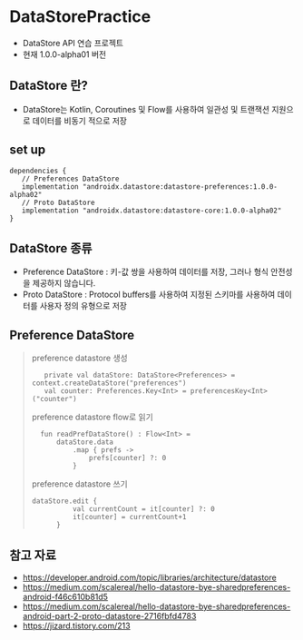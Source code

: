 # DataStorePractice
 - DataStore API 연습 프로젝트
 - 현재 1.0.0-alpha01 버전
 
 ## DataStore 란?
 - DataStore는 Kotlin, Coroutines 및 Flow를 사용하여 일관성 및 트랜잭션 지원으로 데이터를 비동기 적으로 저장
 
 
 ## set up
 ```
 dependencies {
    // Preferences DataStore
    implementation "androidx.datastore:datastore-preferences:1.0.0-alpha02"
    // Proto DataStore
    implementation "androidx.datastore:datastore-core:1.0.0-alpha02"
}
 ```
 
 ## DataStore 종류
 - Preference DataStore :  키-값 쌍을 사용하여 데이터를 저장, 그러나 형식 안전성을 제공하지 않습니다.
 - Proto DataStore : Protocol buffers를 사용하여 지정된 스키마를 사용하여 데이터를 사용자 정의 유형으로 저장
 
 ## Preference DataStore
 > preference datastore 생성
 > ```
 >    private val dataStore: DataStore<Preferences> = context.createDataStore("preferences")
 >    val counter: Preferences.Key<Int> = preferencesKey<Int>("counter")
 > ```
 > 
 > preference datastore flow로 읽기
 > ```
 >   fun readPrefDataStore() : Flow<Int> =
 >       dataStore.data
 >           .map { prefs ->
 >               prefs[counter] ?: 0
 >           }
 >
 > ```
 >
 > preference datastore 쓰기
 > ```
 > dataStore.edit {
 >           val currentCount = it[counter] ?: 0
 >           it[counter] = currentCount+1
 >       }
 > ```
 
 
 ## 참고 자료
- https://developer.android.com/topic/libraries/architecture/datastore
- https://medium.com/scalereal/hello-datastore-bye-sharedpreferences-android-f46c610b81d5
- https://medium.com/scalereal/hello-datastore-bye-sharedpreferences-android-part-2-proto-datastore-2716fbfd4783
- https://jizard.tistory.com/213
